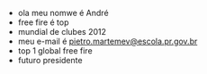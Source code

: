 - ola meu nomwe é André
- free fire é top
- mundial de clubes 2012
- meu e-mail é pietro.martemev@escola.pr.gov.br
- top 1 global free fire
- futuro presidente
